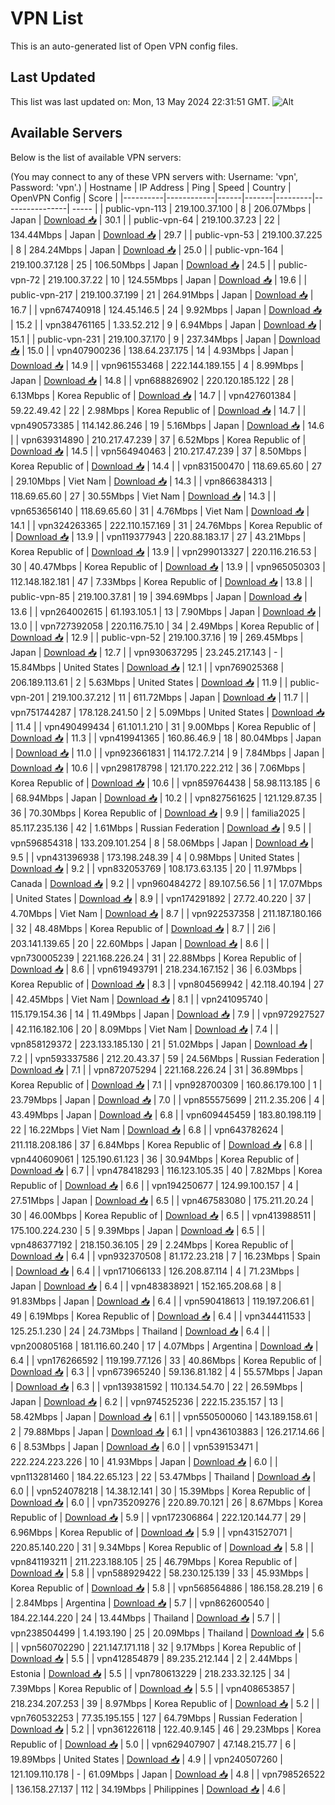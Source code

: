 # VPN List

This is an auto-generated list of Open VPN config files.

## Last Updated

This list was last updated on: Mon, 13 May 2024 22:31:51 GMT.
![Alt](https://repobeats.axiom.co/api/embed/186b98318ef1479477931607c1ad7d823f12451f.svg "Repobeats analytics image")

## Available Servers

Below is the list of available VPN servers:

(You may connect to any of these VPN servers with: Username: 'vpn', Password: 'vpn'.)
| Hostname | IP Address | Ping | Speed | Country | OpenVPN Config | Score |
|----------|------------|------|-------|---------|----------------| ----- |
| public-vpn-113 | 219.100.37.100 | 8 | 206.07Mbps | Japan | [Download 📥](./configs/server_0_JP.ovpn) | 30.1 |
| public-vpn-64 | 219.100.37.23 | 22 | 134.44Mbps | Japan | [Download 📥](./configs/server_1_JP.ovpn) | 29.7 |
| public-vpn-53 | 219.100.37.225 | 8 | 284.24Mbps | Japan | [Download 📥](./configs/server_2_JP.ovpn) | 25.0 |
| public-vpn-164 | 219.100.37.128 | 25 | 106.50Mbps | Japan | [Download 📥](./configs/server_3_JP.ovpn) | 24.5 |
| public-vpn-72 | 219.100.37.22 | 10 | 124.55Mbps | Japan | [Download 📥](./configs/server_4_JP.ovpn) | 19.6 |
| public-vpn-217 | 219.100.37.199 | 21 | 264.91Mbps | Japan | [Download 📥](./configs/server_5_JP.ovpn) | 16.7 |
| vpn674740918 | 124.45.146.5 | 24 | 9.92Mbps | Japan | [Download 📥](./configs/server_6_JP.ovpn) | 15.2 |
| vpn384761165 | 1.33.52.212 | 9 | 6.94Mbps | Japan | [Download 📥](./configs/server_7_JP.ovpn) | 15.1 |
| public-vpn-231 | 219.100.37.170 | 9 | 237.34Mbps | Japan | [Download 📥](./configs/server_8_JP.ovpn) | 15.0 |
| vpn407900236 | 138.64.237.175 | 14 | 4.93Mbps | Japan | [Download 📥](./configs/server_9_JP.ovpn) | 14.9 |
| vpn961553468 | 222.144.189.155 | 4 | 8.99Mbps | Japan | [Download 📥](./configs/server_10_JP.ovpn) | 14.8 |
| vpn688826902 | 220.120.185.122 | 28 | 6.13Mbps | Korea Republic of | [Download 📥](./configs/server_11_KR.ovpn) | 14.7 |
| vpn427601384 | 59.22.49.42 | 22 | 2.98Mbps | Korea Republic of | [Download 📥](./configs/server_12_KR.ovpn) | 14.7 |
| vpn490573385 | 114.142.86.246 | 19 | 5.16Mbps | Japan | [Download 📥](./configs/server_13_JP.ovpn) | 14.6 |
| vpn639314890 | 210.217.47.239 | 37 | 6.52Mbps | Korea Republic of | [Download 📥](./configs/server_14_KR.ovpn) | 14.5 |
| vpn564940463 | 210.217.47.239 | 37 | 8.50Mbps | Korea Republic of | [Download 📥](./configs/server_15_KR.ovpn) | 14.4 |
| vpn831500470 | 118.69.65.60 | 27 | 29.10Mbps | Viet Nam | [Download 📥](./configs/server_16_VN.ovpn) | 14.3 |
| vpn866384313 | 118.69.65.60 | 27 | 30.55Mbps | Viet Nam | [Download 📥](./configs/server_17_VN.ovpn) | 14.3 |
| vpn653656140 | 118.69.65.60 | 31 | 4.76Mbps | Viet Nam | [Download 📥](./configs/server_18_VN.ovpn) | 14.1 |
| vpn324263365 | 222.110.157.169 | 31 | 24.76Mbps | Korea Republic of | [Download 📥](./configs/server_19_KR.ovpn) | 13.9 |
| vpn119377943 | 220.88.183.17 | 27 | 43.21Mbps | Korea Republic of | [Download 📥](./configs/server_20_KR.ovpn) | 13.9 |
| vpn299013327 | 220.116.216.53 | 30 | 40.47Mbps | Korea Republic of | [Download 📥](./configs/server_21_KR.ovpn) | 13.9 |
| vpn965050303 | 112.148.182.181 | 47 | 7.33Mbps | Korea Republic of | [Download 📥](./configs/server_22_KR.ovpn) | 13.8 |
| public-vpn-85 | 219.100.37.81 | 19 | 394.69Mbps | Japan | [Download 📥](./configs/server_23_JP.ovpn) | 13.6 |
| vpn264002615 | 61.193.105.1 | 13 | 7.90Mbps | Japan | [Download 📥](./configs/server_24_JP.ovpn) | 13.0 |
| vpn727392058 | 220.116.75.10 | 34 | 2.49Mbps | Korea Republic of | [Download 📥](./configs/server_25_KR.ovpn) | 12.9 |
| public-vpn-52 | 219.100.37.16 | 19 | 269.45Mbps | Japan | [Download 📥](./configs/server_26_JP.ovpn) | 12.7 |
| vpn930637295 | 23.245.217.143 | - | 15.84Mbps | United States | [Download 📥](./configs/server_27_US.ovpn) | 12.1 |
| vpn769025368 | 206.189.113.61 | 2 | 5.63Mbps | United States | [Download 📥](./configs/server_28_US.ovpn) | 11.9 |
| public-vpn-201 | 219.100.37.212 | 11 | 611.72Mbps | Japan | [Download 📥](./configs/server_29_JP.ovpn) | 11.7 |
| vpn751744287 | 178.128.241.50 | 2 | 5.09Mbps | United States | [Download 📥](./configs/server_30_US.ovpn) | 11.4 |
| vpn490499434 | 61.101.1.210 | 31 | 9.00Mbps | Korea Republic of | [Download 📥](./configs/server_31_KR.ovpn) | 11.3 |
| vpn419941365 | 160.86.46.9 | 18 | 80.04Mbps | Japan | [Download 📥](./configs/server_32_JP.ovpn) | 11.0 |
| vpn923661831 | 114.172.7.214 | 9 | 7.84Mbps | Japan | [Download 📥](./configs/server_33_JP.ovpn) | 10.6 |
| vpn298178798 | 121.170.222.212 | 36 | 7.06Mbps | Korea Republic of | [Download 📥](./configs/server_34_KR.ovpn) | 10.6 |
| vpn859764438 | 58.98.113.185 | 6 | 68.94Mbps | Japan | [Download 📥](./configs/server_35_JP.ovpn) | 10.2 |
| vpn827561625 | 121.129.87.35 | 36 | 70.30Mbps | Korea Republic of | [Download 📥](./configs/server_36_KR.ovpn) | 9.9 |
| familia2025 | 85.117.235.136 | 42 | 1.61Mbps | Russian Federation | [Download 📥](./configs/server_37_RU.ovpn) | 9.5 |
| vpn596854318 | 133.209.101.254 | 8 | 58.06Mbps | Japan | [Download 📥](./configs/server_38_JP.ovpn) | 9.5 |
| vpn431396938 | 173.198.248.39 | 4 | 0.98Mbps | United States | [Download 📥](./configs/server_39_US.ovpn) | 9.2 |
| vpn832053769 | 108.173.63.135 | 20 | 11.97Mbps | Canada | [Download 📥](./configs/server_40_CA.ovpn) | 9.2 |
| vpn960484272 | 89.107.56.56 | 1 | 17.07Mbps | United States | [Download 📥](./configs/server_41_US.ovpn) | 8.9 |
| vpn174291892 | 27.72.40.220 | 37 | 4.70Mbps | Viet Nam | [Download 📥](./configs/server_42_VN.ovpn) | 8.7 |
| vpn922537358 | 211.187.180.166 | 32 | 48.48Mbps | Korea Republic of | [Download 📥](./configs/server_43_KR.ovpn) | 8.7 |
| 2i6 | 203.141.139.65 | 20 | 22.60Mbps | Japan | [Download 📥](./configs/server_44_JP.ovpn) | 8.6 |
| vpn730005239 | 221.168.226.24 | 31 | 22.88Mbps | Korea Republic of | [Download 📥](./configs/server_45_KR.ovpn) | 8.6 |
| vpn619493791 | 218.234.167.152 | 36 | 6.03Mbps | Korea Republic of | [Download 📥](./configs/server_46_KR.ovpn) | 8.3 |
| vpn804569942 | 42.118.40.194 | 27 | 42.45Mbps | Viet Nam | [Download 📥](./configs/server_47_VN.ovpn) | 8.1 |
| vpn241095740 | 115.179.154.36 | 14 | 11.49Mbps | Japan | [Download 📥](./configs/server_48_JP.ovpn) | 7.9 |
| vpn972927527 | 42.116.182.106 | 20 | 8.09Mbps | Viet Nam | [Download 📥](./configs/server_49_VN.ovpn) | 7.4 |
| vpn858129372 | 223.133.185.130 | 21 | 51.02Mbps | Japan | [Download 📥](./configs/server_50_JP.ovpn) | 7.2 |
| vpn593337586 | 212.20.43.37 | 59 | 24.56Mbps | Russian Federation | [Download 📥](./configs/server_51_RU.ovpn) | 7.1 |
| vpn872075294 | 221.168.226.24 | 31 | 36.89Mbps | Korea Republic of | [Download 📥](./configs/server_52_KR.ovpn) | 7.1 |
| vpn928700309 | 160.86.179.100 | 1 | 23.79Mbps | Japan | [Download 📥](./configs/server_53_JP.ovpn) | 7.0 |
| vpn855575699 | 211.2.35.206 | 4 | 43.49Mbps | Japan | [Download 📥](./configs/server_54_JP.ovpn) | 6.8 |
| vpn609445459 | 183.80.198.119 | 22 | 16.22Mbps | Viet Nam | [Download 📥](./configs/server_55_VN.ovpn) | 6.8 |
| vpn643782624 | 211.118.208.186 | 37 | 6.84Mbps | Korea Republic of | [Download 📥](./configs/server_56_KR.ovpn) | 6.8 |
| vpn440609061 | 125.190.61.123 | 36 | 30.94Mbps | Korea Republic of | [Download 📥](./configs/server_57_KR.ovpn) | 6.7 |
| vpn478418293 | 116.123.105.35 | 40 | 7.82Mbps | Korea Republic of | [Download 📥](./configs/server_58_KR.ovpn) | 6.6 |
| vpn194250677 | 124.99.100.157 | 4 | 27.51Mbps | Japan | [Download 📥](./configs/server_59_JP.ovpn) | 6.5 |
| vpn467583080 | 175.211.20.24 | 30 | 46.00Mbps | Korea Republic of | [Download 📥](./configs/server_60_KR.ovpn) | 6.5 |
| vpn413988511 | 175.100.224.230 | 5 | 9.39Mbps | Japan | [Download 📥](./configs/server_61_JP.ovpn) | 6.5 |
| vpn486377192 | 218.150.36.105 | 29 | 2.24Mbps | Korea Republic of | [Download 📥](./configs/server_62_KR.ovpn) | 6.4 |
| vpn932370508 | 81.172.23.218 | 7 | 16.23Mbps | Spain | [Download 📥](./configs/server_63_ES.ovpn) | 6.4 |
| vpn171066133 | 126.208.87.114 | 4 | 71.23Mbps | Japan | [Download 📥](./configs/server_64_JP.ovpn) | 6.4 |
| vpn483838921 | 152.165.208.68 | 8 | 91.83Mbps | Japan | [Download 📥](./configs/server_65_JP.ovpn) | 6.4 |
| vpn590418613 | 119.197.206.61 | 49 | 6.19Mbps | Korea Republic of | [Download 📥](./configs/server_66_KR.ovpn) | 6.4 |
| vpn344411533 | 125.25.1.230 | 24 | 24.73Mbps | Thailand | [Download 📥](./configs/server_67_TH.ovpn) | 6.4 |
| vpn200805168 | 181.116.60.240 | 17 | 4.07Mbps | Argentina | [Download 📥](./configs/server_68_AR.ovpn) | 6.4 |
| vpn176266592 | 119.199.77.126 | 33 | 40.86Mbps | Korea Republic of | [Download 📥](./configs/server_69_KR.ovpn) | 6.3 |
| vpn673965240 | 59.136.81.182 | 4 | 55.57Mbps | Japan | [Download 📥](./configs/server_70_JP.ovpn) | 6.3 |
| vpn139381592 | 110.134.54.70 | 22 | 26.59Mbps | Japan | [Download 📥](./configs/server_71_JP.ovpn) | 6.2 |
| vpn974525236 | 222.15.235.157 | 13 | 58.42Mbps | Japan | [Download 📥](./configs/server_72_JP.ovpn) | 6.1 |
| vpn550500060 | 143.189.158.61 | 2 | 79.88Mbps | Japan | [Download 📥](./configs/server_73_JP.ovpn) | 6.1 |
| vpn436103883 | 126.217.14.66 | 6 | 8.53Mbps | Japan | [Download 📥](./configs/server_74_JP.ovpn) | 6.0 |
| vpn539153471 | 222.224.223.226 | 10 | 41.93Mbps | Japan | [Download 📥](./configs/server_75_JP.ovpn) | 6.0 |
| vpn113281460 | 184.22.65.123 | 22 | 53.47Mbps | Thailand | [Download 📥](./configs/server_76_TH.ovpn) | 6.0 |
| vpn524078218 | 14.38.12.141 | 30 | 15.39Mbps | Korea Republic of | [Download 📥](./configs/server_77_KR.ovpn) | 6.0 |
| vpn735209276 | 220.89.70.121 | 26 | 8.67Mbps | Korea Republic of | [Download 📥](./configs/server_78_KR.ovpn) | 5.9 |
| vpn172306864 | 222.120.144.77 | 29 | 6.96Mbps | Korea Republic of | [Download 📥](./configs/server_79_KR.ovpn) | 5.9 |
| vpn431527071 | 220.85.140.220 | 31 | 9.34Mbps | Korea Republic of | [Download 📥](./configs/server_80_KR.ovpn) | 5.8 |
| vpn841193211 | 211.223.188.105 | 25 | 46.79Mbps | Korea Republic of | [Download 📥](./configs/server_81_KR.ovpn) | 5.8 |
| vpn588929422 | 58.230.125.139 | 33 | 45.93Mbps | Korea Republic of | [Download 📥](./configs/server_82_KR.ovpn) | 5.8 |
| vpn568564886 | 186.158.28.219 | 6 | 2.84Mbps | Argentina | [Download 📥](./configs/server_83_AR.ovpn) | 5.7 |
| vpn862600540 | 184.22.144.220 | 24 | 13.44Mbps | Thailand | [Download 📥](./configs/server_84_TH.ovpn) | 5.7 |
| vpn238504499 | 1.4.193.190 | 25 | 20.09Mbps | Thailand | [Download 📥](./configs/server_85_TH.ovpn) | 5.6 |
| vpn560702290 | 221.147.171.118 | 32 | 9.17Mbps | Korea Republic of | [Download 📥](./configs/server_86_KR.ovpn) | 5.5 |
| vpn412854879 | 89.235.212.144 | 2 | 2.44Mbps | Estonia | [Download 📥](./configs/server_87_EE.ovpn) | 5.5 |
| vpn780613229 | 218.233.32.125 | 34 | 7.39Mbps | Korea Republic of | [Download 📥](./configs/server_88_KR.ovpn) | 5.5 |
| vpn408653857 | 218.234.207.253 | 39 | 8.97Mbps | Korea Republic of | [Download 📥](./configs/server_89_KR.ovpn) | 5.2 |
| vpn760532253 | 77.35.195.155 | 127 | 64.79Mbps | Russian Federation | [Download 📥](./configs/server_90_RU.ovpn) | 5.2 |
| vpn361226118 | 122.40.9.145 | 46 | 29.23Mbps | Korea Republic of | [Download 📥](./configs/server_91_KR.ovpn) | 5.0 |
| vpn629407907 | 47.148.215.77 | 6 | 19.89Mbps | United States | [Download 📥](./configs/server_92_US.ovpn) | 4.9 |
| vpn240507260 | 121.109.110.178 | - | 61.09Mbps | Japan | [Download 📥](./configs/server_93_JP.ovpn) | 4.8 |
| vpn798526522 | 136.158.27.137 | 112 | 34.19Mbps | Philippines | [Download 📥](./configs/server_94_PH.ovpn) | 4.6 |
